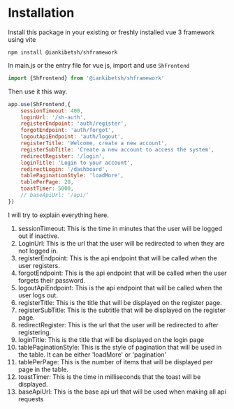 # Installation

Install this package in your existing or freshly installed vue 3 framework 
using vite

```shell
npm install @iankibetsh/shframework
```

In main.js or the entry file for vue js, import and use ``ShFrontend``

```javascript
import {ShFrontend} from '@iankibetsh/shframework'
```

Then use it this way.

```javascript
app.use(ShFrontend,{
    sessionTimeout: 400,
    loginUrl: '/sh-auth',
    registerEndpoint: 'auth/register',
    forgotEndpoint: 'auth/forgot',
    logoutApiEndpoint: 'auth/logout',
    registerTitle: 'Welcome, create a new account',
    registerSubTitle: 'Create a new account to access the system',
    redirectRegister: '/login',
    loginTitle: 'Login to your account',
    redirectLogin: '/dashboard',
    tablePaginationStyle: 'loadMore',
    tablePerPage: 20,
    toastTimer: 5000,
    // baseApiUrl: '/api/'
})
```
I will try to explain everything here. 
1. sessionTimeout: This is the time in minutes that the user will be logged out if inactive.
2. LoginUrl: This is the url that the user will be redirected to when they are not logged in.
3. registerEndpoint: This is the api endpoint that will be called when the user registers.
4. forgotEndpoint: This is the api endpoint that will be called when the user forgets their password.
5. logoutApiEndpoint: This is the api endpoint that will be called when the user logs out.
4. registerTitle: This is the title that will be displayed on the register page.
5. registerSubTitle: This is the subtitle that will be displayed on the register page.
6. redirectRegister: This is the url that the user will be redirected to after registering.
7. loginTitle: This is the title that will be displayed on the login page
8. tablePaginationStyle: This is the style of pagination that will be used in the table. It can be either 'loadMore' or 'pagination'
9. tablePerPage: This is the number of items that will be displayed per page in the table.
10. toastTimer: This is the time in milliseconds that the toast will be displayed.
11. baseApiUrl: This is the base api url that will be used when making all api requests